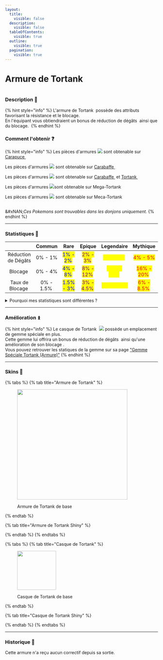 ```yaml
---
layout:
  title:
    visible: false
  description:
    visible: false
  tableOfContents:
    visible: true
  outline:
    visible: true
  pagination:
    visible: true
---
```


# Armure de Tortank

<img src="../../.gitbook/assets/file.excalidraw (40).svg" alt="" class="gitbook-drawing">

### Description 📃&#x20;

{% hint style="info" %}
L'armure de Tortank <img src="../../.gitbook/assets/blastoise_armors (4).png" alt="" data-size="line"> possède des attributs favorisant la résistance et le blocage.\
En l'équipant vous obtiendraient un bonus de réduction de dégâts <img src="../../.gitbook/assets/damage_reduction (8).png" alt="" data-size="line"> ainsi que du blocage. <img src="../../.gitbook/assets/block.png" alt="" data-size="line">
{% endhint %}

### Comment l'obtenir ❓

{% hint style="info" %}
Les pièces d'armures ![](<../../.gitbook/assets/image (229).png>) sont obtenable sur [Carapuce ](../../pokemon/pokedex/carapuce/)<img src="../../.gitbook/assets/squirtle2 (4).png" alt="" data-size="line">

Les pièces d'armures  ![](<../../.gitbook/assets/image (230).png>) sont obtenable sur [Carabaffe ](../../pokemon/pokedex/carapuce/a.md)<img src="../../.gitbook/assets/wartortle (6).png" alt="" data-size="line">

Les pièces d'armures  ![](<../../.gitbook/assets/image (231).png>) sont obtenable sur [Carabaffe ](../../pokemon/pokedex/carapuce/a.md)<img src="../../.gitbook/assets/wartortle (7).png" alt="" data-size="line"> et [Tortank ](../../pokemon/pokedex/carapuce/a-1.md)<img src="../../.gitbook/assets/blastoise (9).png" alt="" data-size="line">&#x20;

Les pièces d'armures   ![](<../../.gitbook/assets/image (232).png>)sont obtenable sur Mega-Tortank <img src="../../.gitbook/assets/blastoise_mega (8).png" alt="" data-size="line">

Les pièces d'armures  ![](<../../.gitbook/assets/image (233).png>) sont obtenable sur Meca-Tortank <img src="../../.gitbook/assets/mecha-mega-blastoise-meg (6).png" alt="" data-size="line">&#x20;

\
&#xNAN;_&#x43;es Pokemons sont trouvables dans les donjons uniquement._
{% endhint %}

***

### Statistiques 💠

<table data-full-width="true"><thead><tr><th align="center"></th><th align="center">Commun</th><th align="center">Rare</th><th align="center">Epique</th><th align="center">Legendaire</th><th align="center">Mythique</th></tr></thead><tbody><tr><td align="center">Réduction de Dégâts <img src="../../.gitbook/assets/damage_reduction (8).png" alt="" data-size="line"></td><td align="center">0% - 1% <img src="../../.gitbook/assets/damage_reduction (8).png" alt="" data-size="original"></td><td align="center"><mark style="color:blue;">1% - 2%</mark> <img src="../../.gitbook/assets/damage_reduction (8).png" alt="" data-size="original"></td><td align="center"><mark style="color:purple;">2% - 3%</mark> <img src="../../.gitbook/assets/damage_reduction (8).png" alt="" data-size="original"></td><td align="center"><mark style="color:yellow;">3% - 4%</mark> <img src="../../.gitbook/assets/damage_reduction (8).png" alt="" data-size="original"></td><td align="center"><mark style="color:red;">4% - 5%</mark> <img src="../../.gitbook/assets/damage_reduction (8).png" alt="" data-size="original"></td></tr><tr><td align="center">Blocage <img src="../../.gitbook/assets/block.png" alt="" data-size="line"></td><td align="center">0% - 4% <img src="../../.gitbook/assets/block.png" alt="" data-size="original"></td><td align="center"><mark style="color:blue;">4% - 8%</mark> <img src="../../.gitbook/assets/block.png" alt="" data-size="original"></td><td align="center"><mark style="color:purple;">8% - 12%</mark> <img src="../../.gitbook/assets/block.png" alt="" data-size="original"></td><td align="center"><mark style="color:yellow;">12% - 16%</mark> <img src="../../.gitbook/assets/block.png" alt="" data-size="original"></td><td align="center"><mark style="color:red;">16% - 20%</mark> <img src="../../.gitbook/assets/block.png" alt="" data-size="original"></td></tr><tr><td align="center">Taux de Blocage <img src="../../.gitbook/assets/block.png" alt="" data-size="line"></td><td align="center">0% - 1.5% <img src="../../.gitbook/assets/block.png" alt="" data-size="original"></td><td align="center"><mark style="color:blue;">1.5% - 3%</mark> <img src="../../.gitbook/assets/block.png" alt="" data-size="original"></td><td align="center"><mark style="color:purple;">3% - 4.5%</mark> <img src="../../.gitbook/assets/block.png" alt="" data-size="original"></td><td align="center"><mark style="color:yellow;">4.5% - 6%</mark> <img src="../../.gitbook/assets/block.png" alt="" data-size="original"></td><td align="center"><mark style="color:red;">6% - 8.5%</mark> <img src="../../.gitbook/assets/block.png" alt="" data-size="original"></td></tr></tbody></table>



<details>

<summary>Pourquoi mes statistiques sont différentes ?</summary>

_Chaque pièce d'équipement est différente !_\
\
Au moment où l'item est drop, ses stats sont choisies aléatoirement entre un minimum et un maximum. \
\
Les min / max sont recensés dans le tableau ci-dessus.\
\
La rareté de l'équipement influence les mininas et les maximas.&#x20;

</details>

***

### Amélioration ⏫

{% hint style="info" %}
Le casque de Tortank <img src="../../.gitbook/assets/blastoise_helmet (3).png" alt="" data-size="line"> ![](<../../.gitbook/assets/image (233).png>) possède un emplacement de gemme spéciale en plus. \
Cette gemme lui offrira un bonus de réduction de dégâts <img src="../../.gitbook/assets/damage_reduction (8).png" alt="" data-size="line"> ainsi qu'une amélioration de son blocage <img src="../../.gitbook/assets/block.png" alt="" data-size="line">.\
Vous pouvez retrouver les statiques de la gemme sur sa page ["Gemme Spéciale Tortank (Armure)"](../gemmes/gemme-speciale-de-tortank.md#gemme-speciale-darmure)
{% endhint %}

***

### Skins 🎨

{% tabs %}
{% tab title="Armure de Tortank" %}
<figure><img src="../../.gitbook/assets/blastoise_armors (5).png" alt="" width="363"><figcaption><p>Armure de Tortank de base</p></figcaption></figure>
{% endtab %}

{% tab title="Armure de Tortank Shiny" %}

{% endtab %}
{% endtabs %}

{% tabs %}
{% tab title="Casque de Tortank" %}
<figure><img src="../../.gitbook/assets/blastoise_helmet (2).png" alt="" width="128"><figcaption><p>Casque de Tortank de base</p></figcaption></figure>
{% endtab %}

{% tab title="Casque de Tortank Shiny" %}

{% endtab %}
{% endtabs %}

***

### Historique 📖

Cette armure n'a reçu aucun correctif depuis sa sortie.
